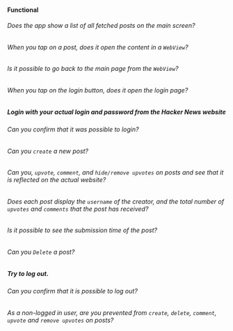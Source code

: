 #### Functional

###### Does the app show a list of all fetched posts on the main screen?

###### When you tap on a post, does it open the content in a `WebView`?

###### Is it possible to go back to the main page from the `WebView`?

###### When you tap on the login button, does it open the login page?

##### Login with your actual login and password from the Hacker News website

###### Can you confirm that it was possible to login?

###### Can you `create` a new post?

###### Can you, `upvote`, `comment`, and `hide/remove upvotes` on posts and see that it is reflected on the actual website?

###### Does each post display the `username` of the creator, and the total number of `upvotes` and `comments` that the post has received?

###### Is it possible to see the submission time of the post?

###### Can you `Delete` a post?

##### Try to log out.

###### Can you confirm that it is possible to log out?

###### As a non-logged in user, are you prevented from `create`, `delete`, `comment`, `upvote` and `remove upvotes` on posts?
